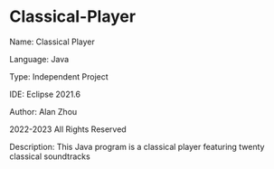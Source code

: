 # Classical-Player

Name: Classical Player

Language: Java

Type: Independent Project

IDE: Eclipse 2021.6

Author: Alan Zhou

2022-2023 All Rights Reserved

Description: This Java program is a classical player featuring twenty classical soundtracks

